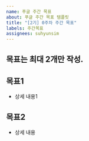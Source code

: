 ```yaml
---
name: 푸글 주간 목표 
about: 푸글 주간 목표 템플릿
title: "[2기] 0주차 주간 목표"
labels: 주간목표
assignees: suhyunsim 
---
```


## 목표는 최대 2개만 작성. 

## 목표1 
- 상세 내용1

## 목표2 
- 상세 내용

